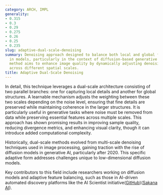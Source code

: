 ```yaml
---
category: ARCH, IMPL
generality:
- 0.315
- 0.3
- 0.29
- 0.275
- 0.26
- 0.25
- 0.235
slug: adaptive-dual-scale-denoising
summary: Denoising approach designed to balance both local and global feature extraction
  in models, particularly in the context of diffusion-based generative models. This
  method aims to enhance image quality by dynamically adjusting denoising processes
  across different spatial scales.
title: Adaptive Dual-Scale Denoising
---
```


In detail, this technique leverages a dual-scale architecture consisting of two parallel branches: one for capturing local details and another for global structures. A learnable mechanism adjusts the weighting between these two scales depending on the noise level, ensuring that fine details are preserved while maintaining coherence in the larger structures. It is particularly useful in generative tasks where noise must be removed from data while preserving essential features across multiple scales. This approach has shown promising results in improving sample quality, reducing divergence metrics, and enhancing visual clarity, though it can introduce added computational complexity.

Historically, dual-scale methods evolved from multi-scale denoising techniques used in image processing, gaining traction with the rise of diffusion models in generative AI, particularly after 2020. This specific adaptive form addresses challenges unique to low-dimensional diffusion models.

Key contributors to this field include researchers working on diffusion models and adaptive feature balancing, such as those in AI-driven automated discovery platforms like the AI Scientist initiative​([GitHub](https://github.com/SakanaAI/AI-Scientist/blob/main/example_papers/adaptive_dual_scale_denoising/review.txt))​([Sakana AI](https://sakana.ai/ai-scientist/)).